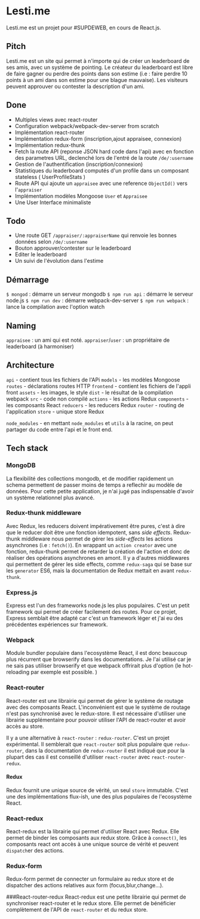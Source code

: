 # Lesti.me

Lesti.me est un projet pour #SUPDEWEB, en cours de React.js. 

## Pitch
Lesti.me est un site qui permet à n'importe qui de créer un leaderboard de ses amis, avec un système de pointing. Le créateur du leaderboard est libre de faire gagner ou perdre des points dans son estime (i.e : faire perdre 10 points à un ami dans son estime pour une blague mauvaise). Les visiteurs peuvent approuver ou contester la description d'un ami.

## Done
- Multiples views avec react-router
- Configuration webpack/webpack-dev-server from scratch
- Implémentation react-router
- Implémentation redux-form (inscription,ajout appraisee, connexion)
- Implémentation redux-thunk
- Fetch la route API (reponse JSON hard code dans l'api) avec en fonction des parametres URL, declenché lors de l'entré de la route `/de/:username`
- Gestion de l'authentification (inscription/connexion)
- Statistiques du leaderboard computés d'un profile dans un composant stateless ( UserProfileStats )
- Route API qui ajoute un `appraisee` avec une reference `ObjectId()` vers l'`appraiser`
- Implémentation modèles Mongoose `User` et `Appraisee`
- Une User Interface minimaliste

## Todo
- Une route GET `/appraiser/:appraiserName` qui renvoie les bonnes données selon `/de/:username`
- Bouton approuver/contester sur le leaderboard
- Editer le leaderboard
- Un suivi de l'évolution dans l'estime


## Démarrage

`$ mongod` : démarre un serveur mongodb
`$ npm run api` : démarre le serveur node.js
`$ npm run dev` : démarre webpack-dev-server
`$ npm run webpack` : lance la compilation avec l'option watch

## Naming

`appraisee` : un ami qui est noté.
`appraiser`/`user` : un propriétaire de leaderboard (à harmoniser)

## Architecture

`api` - contient tous les fichiers de l'APi
    `models` - les modèles Mongoose
    `routes` - déclarations routes HTTP
`frontend` - contient les fichiers de l'appli front
    `assets` - les images, le style
    `dist` - le résultat de la compilation webpack
    `src` - code non compilé
        `actions` - les actions Redux
        `components` - les composants React
        `reducers` - les reducers Redux
        `router` - routing de l'application
        `store` - unique store Redux

`node_modules` - en mettant `node_modules` et `utils` à la racine, on peut partager du code entre l'api et le front end. 


## Tech stack

### MongoDB 
La flexibilité des collections mongodb, et de modifier rapidement un schema permettent de passer moins de temps a reflechir au modèle de données. Pour cette petite application, je n'ai jugé pas indispensable d'avoir un système relationnel plus avancé.

### Redux-thunk middleware
Avec Redux, les reducers doivent impérativement être pures, c'est à dire que le reducer doit être une fonction idempotent, sans *side effects*. Redux-thunk middleware nous permet de gérer les *side-effects* les actions asynchrones (i.e : `fetch()`). En wrappant un `action creator` avec une fonction, redux-thunk permet de retarder la création de l'action et donc de réaliser des opérations asynchrones en amont.
Il y a d'autres middlewares qui permettent de gérer les side effects, comme `redux-saga` qui se base sur les `generator` ES6, mais la documentation de Redux mettait en avant `redux-thunk`.

### Express.js
Express est l'un des frameworks node.js les plus populaires. C'est un petit framework qui permet de créer facilement des routes. Pour ce projet, Express semblait être adapté car c'est un framework léger et j'ai eu des précédentes expériences sur framework.

### Webpack
Module bundler populaire dans l'ecosystème React, il est donc beaucoup plus récurrent que browserify dans les documentations. Je l'ai utilisé car je ne sais pas utiliser browserify et que webpack offrirait plus d'option (le hot-reloading par exemple est possible. )

### React-router
React-router est une librairie qui permet de gérer le système de routage avec des composants React. L'inconvénient est que le système de routage n'est pas synchronisé avec le redux-store. Il est nécessaire d'utiliser une librairie supplémentaire pour pouvoir utiliser l'API de react-router et avoir accès au store. 

Il y a une alternative à `react-router` : `redux-router`. C'est un projet expérimental. Il semblerait que `react-router` soit plus populaire que `redux-router`, dans la documentation de `redux-router` il est indiqué que pour la plupart des cas il est conseillé d'utiliser `react-router` avec `react-router-redux`. 

#### Redux
Redux fournit une unique source de vérité, un seul `store` immutable. C'est une des implémentations flux-ish, une des plus populaires de l'ecosystème React.

### React-redux
React-redux est la librairie qui permet d'utiliser React avec Redux. Elle permet de binder les composants aux redux store. Grâce à `connect()`, les composants react ont accès à une unique source de vérité et peuvent `dispatch`er des actions.

### Redux-form
Redux-form permet de connecter un formulaire au redux store et de dispatcher des actions relatives aux form (focus,blur,change...). 

###React-router-redux
React-redux est une petite librairie qui permet de synchroniser react-router et le redux store. Elle permet de bénéficier complètement de l'API de `react-router` et du redux store.







